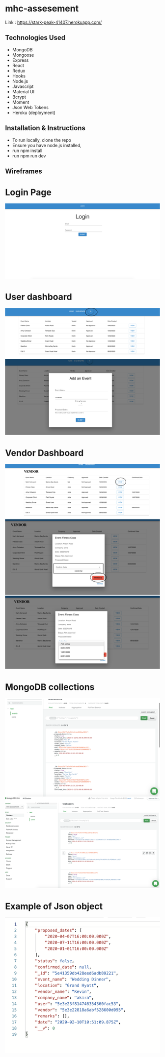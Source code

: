 # mhc-assesement
Link : https://stark-peak-41407.herokuapp.com/
## Technologies Used
- MongoDB
- Mongoose
- Express
- React 
- Redux
- Hooks
- Node.js
- Javascript
- Material UI
- Bcrypt
- Moment 
- Json Web Tokens
- Heroku (deployment)


## Installation & Instructions
- To run locally, clone the repo 
- Ensure you have node.js installed, 
- run npm install
- run npm run dev

## Wireframes
# Login Page
![ALT text](images/loginpage.png)

# User dashboard
![ALT text](images/user_dashboard.png)
![ALT text](images/user_add_event.png)

# Vendor Dashboard
![ALT text](images/Vendor_Dashboard.png)
![ALT text](images/vendor_modal.png)
![ALT text](images/vendor_dateselect.png)

# MongoDB collections
![ALT text](images/events_mongodb.png)
![ALT text](images/users_mongodb.png)

# Example of Json object
![ALT text](images/jsonexample.png)


